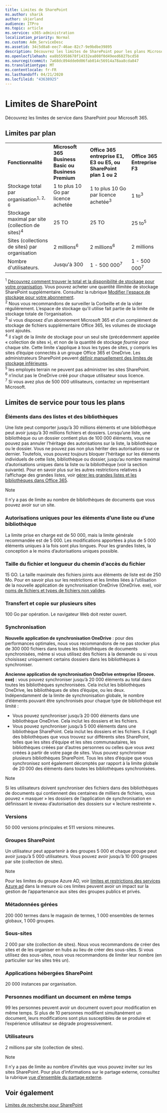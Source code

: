 ```yaml
---
title: Limites de SharePoint
ms.author: sharik
author: skjerland
audience: ITPro
ms.topic: article
ms.service: o365-administration
localization_priority: Normal
ms.custom: Adm_ServiceDesc
ms.assetid: 34c5d8a8-eec7-46ae-82c7-9e9bdbe39895
description: Découvrez les limites de SharePoint pour les plans Microsoft 365 et autonomes.
ms.openlocfilehash: ea8b55958678f14332ea808f0d49eed6827bcd58
ms.sourcegitcommit: 7a68dc894dde0d06fab014c56914a78aa8cda847
ms.translationtype: MT
ms.contentlocale: fr-FR
ms.lasthandoff: 04/21/2020
ms.locfileid: "43638925"
---
```

# <a name="sharepoint-limits"></a>Limites de SharePoint

Découvrez les limites de service dans SharePoint pour Microsoft 365.
  
## <a name="limits-by-plan"></a>Limites par plan 

|||||
|:-----|:-----|:-----|:-----|
|**Fonctionnalité** <br/> |**Microsoft 365 Business Basic ou Business Premium** <br/> |**Office 365 entreprise E1, E3 ou E5, ou SharePoint plan 1 ou 2** <br/> | **Office 365 Entreprise F3** <br/> |
|Stockage total par organisation<sup>1, 2, 6</sup> <br/> |1 to plus 10 Go par licence achetée  <br/> |1 to plus 10 Go par licence achetée<sup>3</sup> <br/> |1 to<sup>3</sup> <br/> |
|Stockage maximal par site (collection de sites)<sup>4</sup><br/> |25 TO <br/> |25 TO <br/> |25 to<sup>5</sup> <br/> |
|Sites (collections de sites) par organisation  <br/> |2 millions<sup>6</sup> <br/> |2 millions<sup>6</sup> <br/> |2 millions<br/> |
|Nombre d'utilisateurs.  <br/> |Jusqu'à 300  <br/> |1 - 500 000<sup>7</sup> <br/> |1 - 500 000<sup>7</sup> <br/> |
   
<sup>1</sup> [Découvrez comment trouver le total et la disponibilité de stockage pour votre organisation](/sharepoint/manage-site-collection-storage-limits). Vous pouvez acheter une quantité illimitée de stockage SharePoint supplémentaire. Consultez la rubrique [Modifier l'espace de stockage pour votre abonnement](/office365/admin/subscriptions-and-billing/add-storage-space). 
<br/><sup>2</sup> Nous vous recommandons de surveiller la Corbeille et de la vider régulièrement. L’espace de stockage qu’il utilise fait partie de la limite de stockage totale de l’organisation. 
<br/> <sup>3</sup> si vous disposez d’un abonnement Microsoft 365 et d’un complément de stockage de fichiers supplémentaire Office 365, les volumes de stockage sont ajoutés. 
<br/> <sup>4</sup> il s’agit de la *limite* de stockage pour un seul site (précédemment appelée « collection de sites »), et non de la quantité de stockage *fournie* pour chaque site. Cette limite s’applique à tous les types de sites, y compris les sites d’équipe connectés à un groupe Office 365 et OneDrive. Les administrateurs SharePoint peuvent [définir manuellement des limites de stockage inférieures](/sharepoint/manage-site-collection-storage-limits#manage-individual-site-storage-limits). 
<br/> <sup>5</sup> les employés terrain ne peuvent pas administrer les sites SharePoint. 
<br/> <sup>6</sup> n’inclut pas le OneDrive créé pour chaque utilisateur sous licence. 
<br/> <sup>7</sup> Si vous avez plus de 500 000 utilisateurs, contactez un représentant Microsoft. 
  
## <a name="service-limits-for-all-plans"></a>Limites de service pour tous les plans

### <a name="items-in-lists-and-libraries"></a>Éléments dans des listes et des bibliothèques

Une liste peut comporter jusqu’à 30 millions éléments et une bibliothèque peut avoir jusqu’à 30 millions fichiers et dossiers. Lorsqu’une liste, une bibliothèque ou un dossier contient plus de 100 000 éléments, vous ne pouvez pas annuler l’héritage des autorisations sur la liste, la bibliothèque ou le dossier. Vous ne pouvez pas non plus hériter des autorisations sur ce dernier. Toutefois, vous pouvez toujours bloquer l’héritage sur les éléments individuels de cette liste, bibliothèque ou dossier, jusqu’au nombre maximal d’autorisations uniques dans la liste ou la bibliothèque (voir la section suivante). Pour en savoir plus sur les autres restrictions relatives à l’affichage des grandes listes, voir [gérer les grandes listes et les bibliothèques dans Office 365](https://support.office.com/article/b4038448-ec0e-49b7-b853-679d3d8fb784). 

> [!NOTE]
> Il n’y a pas de limite au nombre de bibliothèques de documents que vous pouvez avoir sur un site.

### <a name="unique-permissions-for-items-in-a-list-or-library"></a>Autorisations uniques pour les éléments d’une liste ou d’une bibliothèque

La limite prise en charge est de 50 000, mais la limite générale recommandée est de 5 000. Les modifications apportées à plus de 5 000 éléments uniques à la fois sont plus longues. Pour les grandes listes, la conception a le moins d’autorisations uniques possible.

### <a name="file-size-and-file-path-length"></a>Taille du fichier et longueur du chemin d’accès du fichier

15 GO. La taille maximale des fichiers joints aux éléments de liste est de 250 Mo. Pour en savoir plus sur les restrictions et les limites liées à l’utilisation de la nouvelle application de synchronisation OneDrive (OneDrive. exe), voir [noms de fichiers et types de fichiers non valides](https://support.office.com/article/64883a5d-228e-48f5-b3d2-eb39e07630fa).

### <a name="moving-and-copying-across-sites"></a>Transfert et copie sur plusieurs sites

100 Go par opération. Le navigateur Web doit rester ouvert.

### <a name="sync"></a>Synchronisation

**Nouvelle application de synchronisation OneDrive** : pour des performances optimales, nous vous recommandons de ne pas stocker plus de 300 000 fichiers dans toutes les bibliothèques de documents synchronisées, même si vous utilisez des fichiers à la demande ou si vous choisissez uniquement certains dossiers dans les bibliothèques à synchroniser.

**Ancienne application de synchronisation OneDrive entreprise (Groove. exe)** : vous pouvez synchroniser jusqu’à 20 000 éléments au total dans toutes les bibliothèques synchronisées. Cela inclut les bibliothèques OneDrive, les bibliothèques de sites d’équipe, ou les deux. Indépendamment de la limite de synchronisation globale, le nombre d’éléments pouvant être synchronisés pour chaque type de bibliothèque est limité :

   - Vous pouvez synchroniser jusqu’à 20 000 éléments dans une bibliothèque OneDrive. Cela inclut les dossiers et les fichiers. 
   - Vous pouvez synchroniser jusqu’à 5 000 éléments dans une bibliothèque SharePoint. Cela inclut les dossiers et les fichiers. Il s’agit des bibliothèques que vous trouvez sur différents sites SharePoint, telles que les sites d’équipe et les sites communautaires, les bibliothèques créées par d’autres personnes ou celles que vous avez créées à partir de votre page de sites. Vous pouvez synchroniser plusieurs bibliothèques SharePoint. Tous les sites d’équipe que vous synchronisez sont également décomptés par rapport à la limite globale de 20 000 des éléments dans toutes les bibliothèques synchronisées.

> [!NOTE]
> Si les utilisateurs doivent synchroniser des fichiers dans des bibliothèques de documents qui contiennent des centaines de milliers de fichiers, vous pouvez « masquer » les dossiers de l’application de synchronisation en définissant le niveau d’autorisation des dossiers sur « lecture restreinte ». 

### <a name="versions"></a>Versions

50 000 versions principales et 511 versions mineures.

### <a name="sharepoint-groups"></a>Groupes SharePoint

Un utilisateur peut appartenir à des groupes 5 000 et chaque groupe peut avoir jusqu’à 5 000 utilisateurs. Vous pouvez avoir jusqu’à 10 000 groupes par site (collection de sites).

> [!NOTE]
> Pour les limites du groupe Azure AD, voir [limites et restrictions des services Azure ad](/azure/active-directory/users-groups-roles/directory-service-limits-restrictions) dans la mesure où ces limites peuvent avoir un impact sur la gestion de l’appartenance aux sites des groupes publics et privés. 

### <a name="managed-metadata"></a>Métadonnées gérées

200 000 termes dans le magasin de termes, 1 000 ensembles de termes globaux, 1 000 groupes.

### <a name="subsites"></a>Sous-sites 

2 000 par site (collection de sites). Nous vous recommandons de créer des sites et de les organiser en hubs au lieu de créer des sous-sites. Si vous utilisez des sous-sites, nous vous recommandons de limiter leur nombre (en particulier sur les sites très un).

### <a name="sharepoint-hosted-applications"></a>Applications hébergées SharePoint

20 000 instances par organisation.

### <a name="people-editing-a-document-at-the-same-time"></a>Personnes modifiant un document en même temps

99 les personnes peuvent avoir un document ouvert pour modification en même temps. Si plus de 10 personnes modifient simultanément un document, leurs modifications sont plus susceptibles de se produire et l’expérience utilisateur se dégrade progressivement.

### <a name="users"></a>Utilisateurs

2 millions par site (collection de sites).
   
> [!NOTE]
> Il n’y a pas de limite au nombre d’invités que vous pouvez inviter sur les sites SharePoint. Pour plus d’informations sur le partage externe, consultez la rubrique [vue d’ensemble du partage externe](/sharepoint/external-sharing-overview).

## <a name="see-also"></a>Voir également

[Limites de recherche pour SharePoint](/sharepoint/search-limits)

